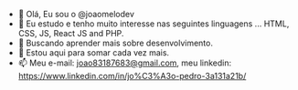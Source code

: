 - 👋 Olá, Eu sou o @joaomelodev
- 👀 Eu estudo e tenho muito interesse nas seguintes linguagens ... HTML, CSS, JS, React JS and PHP.
- 🌱 Buscando aprender mais sobre desenvolvimento.
- 💞️ Estou aqui para somar cada vez mais.
- 📫 Meu e-mail: joao83187683@gmail.com, meu linkedin: https://www.linkedin.com/in/jo%C3%A3o-pedro-3a131a21b/

<!---
Vou colocar todos os meus códigos, e aqui vocês irão acompanhar minha evolução.
--->
